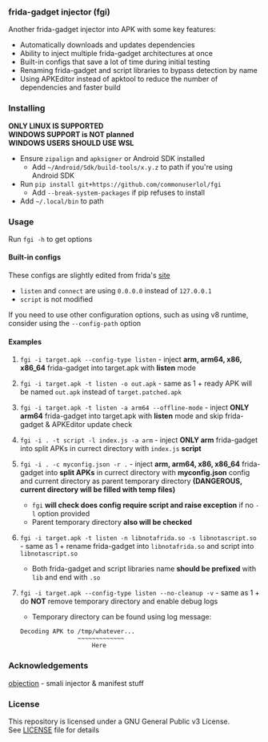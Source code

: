 ### frida-gadget injector (fgi)
Another frida-gadget injector into APK with some key features:

* Automatically downloads and updates dependencies
* Ability to inject multiple frida-gadget architectures at once
* Built-in configs that save a lot of time during initial testing
* Renaming frida-gadget and script libraries to bypass detection by name
* Using APKEditor instead of apktool to reduce the number of dependencies and faster build

### Installing
**ONLY LINUX IS SUPPORTED**<br>
**WINDOWS SUPPORT is NOT planned**<br>
**WINDOWS USERS SHOULD USE WSL**

* Ensure `zipalign` and `apksigner` or Android SDK installed
    * Add `~/Android/Sdk/build-tools/x.y.z` to path if you're using Android SDK
* Run `pip install git+https://github.com/commonuserlol/fgi`
    * Add `--break-system-packages` if pip refuses to install
* Add `~/.local/bin` to path

### Usage
Run `fgi -h` to get options

#### Built-in configs
These configs are slightly edited from frida's [site](frida.re)
* `listen` and `connect` are using `0.0.0.0` instead of `127.0.0.1`
* `script` is not modified

If you need to use other configuration options, such as using v8 runtime, consider using the `--config-path` option

#### Examples
1. `fgi -i target.apk --config-type listen` - inject **arm, arm64, x86, x86_64** frida-gadget into target.apk with **listen** mode

2. `fgi -i target.apk -t listen -o out.apk` - same as 1 + ready APK will be named `out.apk` instead of `target.patched.apk`

3. `fgi -i target.apk -t listen -a arm64 --offline-mode` - inject **ONLY arm64** frida-gadget into target.apk with **listen** mode and skip frida-gadget & APKEditor update check

4. `fgi -i . -t script -l index.js -a arm` - inject **ONLY arm** frida-gadget into split APKs in currect directory with `index.js` **script**

5. `fgi -i . -c myconfig.json -r .` - inject **arm, arm64, x86, x86_64** frida-gadget into **split APKs** in currect directory with **myconfig.json** config and current directory as parent temporary directory **(DANGEROUS, current directory will be filled with temp files)**
    * `fgi` **will check does config require script and raise exception** if no `-l` option provided
    * Parent temporary directory **also will be checked**

6. `fgi -i target.apk -t listen -n libnotafrida.so -s libnotascript.so` - same as 1 + rename frida-gadget into `libnotafrida.so` and script into `libnotascript.so`
    * Both frida-gadget and script libraries name **should be prefixed** with `lib` and end with `.so`

7. `fgi -i target.apk --config-type listen --no-cleanup -v` - same as 1 + do **NOT** remove temporary directory and enable debug logs
    * Temporary directory can be found using log message:
    ```
    Decoding APK to /tmp/whatever...
                    ~~~~~~~~~~~~~
                        Here
    ```

### Acknowledgements
[objection](https://github.com/sensepost/objection) - smali injector & manifest stuff 

### License
This repository is licensed under a GNU General Public v3 License.<br>
See [LICENSE](LICENSE) file for details

